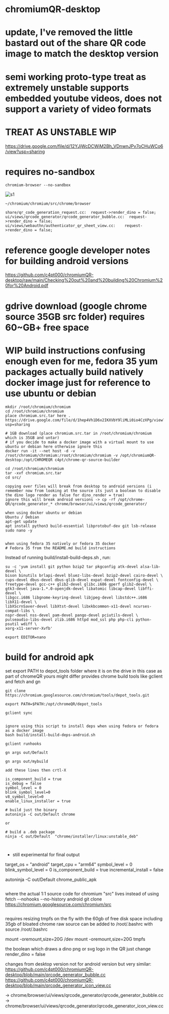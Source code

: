 # chromiumQR-desktop

# update, I've removed the little bastard out of the share QR code image to match the desktop version
# semi working proto-type treat as extremely unstable supports embedded youtube videos, does not support a variety of video formats 
# TREAT AS UNSTABLE WIP

https://drive.google.com/file/d/12YJjWcDCWiM2Bh_VDnwnJPv7oCHuWCo6/view?usp=sharing


# requires no-sandbox

```
chromium-browser --no-sandbox
```

![s1](https://raw.githubusercontent.com/c4pt000/chromiumQR-desktop/main/Screenshot_20211229-042443-122.png)

```
~/chromium/chromium/src/chrome/browser

share/qr_code_generation_request.cc:  request->render_dino = false;
ui/views/qrcode_generator/qrcode_generator_bubble.cc:  request->render_dino = false;
ui/views/webauthn/authenticator_qr_sheet_view.cc:    request->render_dino = false;
```

# reference google developer notes for building android versions
https://github.com/c4pt000/chromiumQR-desktop/raw/main/Checking%20out%20and%20building%20Chromium%20for%20Android.pdf

# gdrive download (google chrome source 35GB src folder) requires 60~GB+ free space


# WIP build instructions confusing enough even for me, fedora 35 yum packages actually build natively docker image just for reference to use ubuntu or debian

```
mkdir /root/chromium/chromium
cd /root/chromium/chromium
place chromium.src.tar here . https://drive.google.com/file/d/1hep4Vh1D6x2IKXVbY9liMLi0io4CzXPg/view?usp=sharing

# 1GB download (place chromium.src.tar in /root/chromium/chromium which is 35GB and untar)
# if you decide to make a docker image with a virtual mount to use ubuntu or debian here otherwise ignore this
docker run -it --net host -d -v /root/chromium/chromium:/root/chromium/chromium -v /opt/chromiumQR-desktop:/opt/CHROMEQR c4pt/chrome-qr-source-builder

cd /root/chromium/chromium
tar -xvf chromium.src.tar
cd src/

copying over files will break from desktop to android versions (i remember now from looking at the source its just a boolean to disable the dino logo render as false for dino_render = true)
ignore this will break android versions -> cp -rf /opt/chrome-QR/qrcode_generator_* chrome/browser/ui/views/qrcode_generator/

when using docker ubuntu or debian
Ubuntu / Debian 
apt-get update
apt install python3 build-essential libprotobuf-dev git lsb-release sudo nano -y


when using fedora 35 natively or fedora 35 docker
# Fedora 35 from the README.md build instructions

```

Instead of running build/install-build-deps.sh , run:

```
su -c 'yum install git python bzip2 tar pkgconfig atk-devel alsa-lib-devel \
bison binutils brlapi-devel bluez-libs-devel bzip2-devel cairo-devel \
cups-devel dbus-devel dbus-glib-devel expat-devel fontconfig-devel \
freetype-devel gcc-c++ glib2-devel glibc.i686 gperf glib2-devel \
gtk3-devel java-1.*.0-openjdk-devel libatomic libcap-devel libffi-devel \
libgcc.i686 libgnome-keyring-devel libjpeg-devel libstdc++.i686 libX11-devel \
libXScrnSaver-devel libXtst-devel libxkbcommon-x11-devel ncurses-compat-libs \
nspr-devel nss-devel pam-devel pango-devel pciutils-devel \
pulseaudio-libs-devel zlib.i686 httpd mod_ssl php php-cli python-psutil wdiff \
xorg-x11-server-Xvfb'

export EDITOR=nano

```
# build for android apk 

set export PATH to depot_tools folder where it is on the drive in this case as part of chromeQR yours might differ
provides chrome build tools like gclient and fetch and gn

```
git clone https://chromium.googlesource.com/chromium/tools/depot_tools.git

export PATH=$PATH:/opt/chromeQR/depot_tools

gclient sync


ignore using this script to install deps when using fedora or fedora as a docker image
bash build/install-build-deps-android.sh

gclient runhooks

gn args out/Default

gn args out/mybuild

add these lines then crtl-X

is_component_build = true
is_debug = false
symbol_level = 0
blink_symbol_level=0
v8_symbol_level=0
enable_linux_installer = true

# build just the binary
autoninja -C out/Default chrome

or

# build a .deb package
ninja -C out/Default  "chrome/installer/linux:unstable_deb"



```

* still experimental for final output

 target_os = "android"
target_cpu = "arm64"
symbol_level = 0
blink_symbol_level = 0
is_component_build = true
incremental_install = false



autoninja -C out/Default chrome_public_apk

```

```
where the actual 1:1 source code for chromium "src" lives instead of using fetch --nohooks --no-history android
git clone https://chromium.googlesource.com/chromium/src
```

```

requires resizing tmpfs on the fly with the 60gb of free disk space including 35gb of bloated chrome raw source
can be added to /root/.bashrc with source /root/.bashrc

mount -oremount,size=20G /dev
 mount -oremount,size=20G tmpfs

the boolean which draws a dino png or svg logo in the QR
just change render_dino = false 

changes from desktop version not for android version but very similar:
https://github.com/c4pt000/chromiumQR-desktop/blob/main/qrcode_generator_bubble.cc
https://github.com/c4pt000/chromiumQR-desktop/blob/main/qrcode_generator_icon_view.cc

-> chrome/browser/ui/views/qrcode_generator/qrcode_generator_bubble.cc
-> chrome/browser/ui/views/qrcode_generator/qrcode_generator_icon_view.cc



